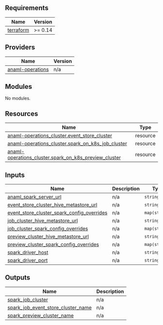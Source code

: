 <!-- BEGIN_TF_DOCS -->
## Requirements

| Name | Version |
|------|---------|
| <a name="requirement_terraform"></a> [terraform](#requirement\_terraform) | >= 0.14 |

## Providers

| Name | Version |
|------|---------|
| <a name="provider_anaml-operations"></a> [anaml-operations](#provider\_anaml-operations) | n/a |

## Modules

No modules.

## Resources

| Name | Type |
|------|------|
| [anaml-operations_cluster.event_store_cluster](https://registry.terraform.io/providers/simple-machines/anaml-operations/latest/docs/resources/cluster) | resource |
| [anaml-operations_cluster.spark_on_k8s_job_cluster](https://registry.terraform.io/providers/simple-machines/anaml-operations/latest/docs/resources/cluster) | resource |
| [anaml-operations_cluster.spark_on_k8s_preview_cluster](https://registry.terraform.io/providers/simple-machines/anaml-operations/latest/docs/resources/cluster) | resource |

## Inputs

| Name | Description | Type | Default | Required |
|------|-------------|------|---------|:--------:|
| <a name="input_anaml_spark_server_url"></a> [anaml\_spark\_server\_url](#input\_anaml\_spark\_server\_url) | n/a | `string` | n/a | yes |
| <a name="input_event_store_cluster_hive_metastore_url"></a> [event\_store\_cluster\_hive\_metastore\_url](#input\_event\_store\_cluster\_hive\_metastore\_url) | n/a | `string` | `null` | no |
| <a name="input_event_store_cluster_spark_config_overrides"></a> [event\_store\_cluster\_spark\_config\_overrides](#input\_event\_store\_cluster\_spark\_config\_overrides) | n/a | `map(string)` | `{}` | no |
| <a name="input_job_cluster_hive_metastore_url"></a> [job\_cluster\_hive\_metastore\_url](#input\_job\_cluster\_hive\_metastore\_url) | n/a | `string` | `null` | no |
| <a name="input_job_cluster_spark_config_overrides"></a> [job\_cluster\_spark\_config\_overrides](#input\_job\_cluster\_spark\_config\_overrides) | n/a | `map(string)` | `{}` | no |
| <a name="input_preview_cluster_hive_metastore_url"></a> [preview\_cluster\_hive\_metastore\_url](#input\_preview\_cluster\_hive\_metastore\_url) | n/a | `string` | `null` | no |
| <a name="input_preview_cluster_spark_config_overrides"></a> [preview\_cluster\_spark\_config\_overrides](#input\_preview\_cluster\_spark\_config\_overrides) | n/a | `map(string)` | `{}` | no |
| <a name="input_spark_driver_host"></a> [spark\_driver\_host](#input\_spark\_driver\_host) | n/a | `string` | n/a | yes |
| <a name="input_spark_driver_port"></a> [spark\_driver\_port](#input\_spark\_driver\_port) | n/a | `string` | `7078` | no |

## Outputs

| Name | Description |
|------|-------------|
| <a name="output_spark_job_cluster"></a> [spark\_job\_cluster](#output\_spark\_job\_cluster) | n/a |
| <a name="output_spark_job_event_store_cluster_name"></a> [spark\_job\_event\_store\_cluster\_name](#output\_spark\_job\_event\_store\_cluster\_name) | n/a |
| <a name="output_spark_preview_cluster_name"></a> [spark\_preview\_cluster\_name](#output\_spark\_preview\_cluster\_name) | n/a |
<!-- END_TF_DOCS -->